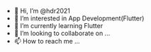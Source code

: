 - 👋 Hi, I’m @hdr2021
- 👀 I’m interested in App Development(Flutter)
- 🌱 I’m currently learning Flutter
- 💞️ I’m looking to collaborate on ...
- 📫 How to reach me ...

<!---
hdr2021/hdr2021 is a ✨ special ✨ repository because its `README.md` (this file) appears on your GitHub profile.
You can click the Preview link to take a look at your changes.
--->
